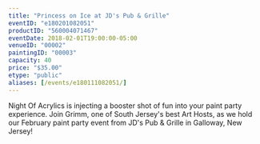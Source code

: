 ```yaml
---
title: "Princess on Ice at JD's Pub & Grille"
eventID: "e180201082051"
productID: "560004071467"
eventDate: 2018-02-01T19:00:00-05:00
venueID: "00002"
paintingID: "00003"
capacity: 40
price: "$35.00"
etype: "public"
aliases: [/events/e180111082051/]
---
```


Night Of Acrylics is injecting a booster shot of fun into your paint party experience. Join Grimm, one of South Jersey's best Art Hosts, as we hold our February paint party event from JD's Pub & Grille in Galloway, New Jersey!
